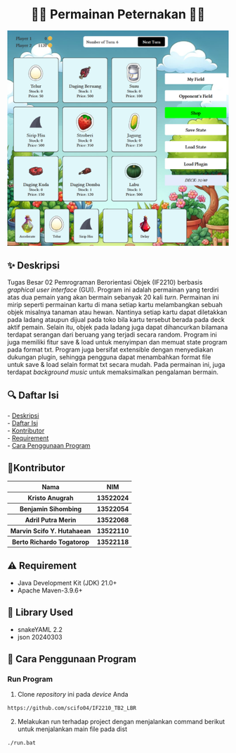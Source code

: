 <h1 align="center">🧑‍🌾 Permainan Peternakan 🧑‍🌾</h1>

<div align="center">
  <img src="/sample1.png"/> <br />
</div>

<h2 id = "description">✨ Deskripsi </h2>

Tugas Besar 02 Pemrograman Berorientasi Objek (IF2210) berbasis _graphical user interface_ (GUI). Program ini adalah permainan yang terdiri atas dua pemain yang akan bermain sebanyak 20 kali _turn_. Permainan ini mirip seperti permainan kartu di mana setiap kartu melambangkan sebuah objek misalnya tanaman atau hewan. Nantinya setiap kartu dapat diletakkan pada ladang ataupun dijual pada toko bila kartu tersebut berada pada deck aktif pemain. Selain itu, objek pada ladang juga dapat dihancurkan bilamana terdapat serangan dari beruang yang terjadi secara random. Program ini juga memiliki fitur save & load untuk menyimpan dan memuat state program pada format txt. Program juga bersifat extensible dengan menyediakan dukungan plugin, sehingga pengguna dapat menambahkan format file untuk save & load selain format txt secara mudah. Pada permainan ini, juga terdapat _background music_ untuk memaksimalkan pengalaman bermain.

<h2 id = "table-of-contents">🔍 Daftar Isi</h2>
- <a href="#description">Deskripsi</a><br/>
- <a href="#table-of-contents">Daftar Isi</a><br/>
- <a href="#contributor">Kontributor</a><br/>
- <a href="#requirement">Requirement</a><br/>
- <a href="#how-to-run">Cara Penggunaan Program</a>


<h2 id = "contributor">🌟Kontributor</h2>
<table>
  <tr>
    <th>Nama</th>
    <th>NIM</th>
  </tr>
  <tr>
    <th>Kristo Anugrah</th>
    <th>13522024</th>
  </tr>
  <tr>
    <th>Benjamin Sihombing</th>
    <th>13522054</th>
  </tr>
  <tr>
    <th>Adril Putra Merin</th>
    <th>13522068</th>
  </tr>
  <tr>
    <th>Marvin Scifo Y. Hutahaean</th>
    <th>13522110</th>
  </tr>
  <tr>
    <th>Berto Richardo Togatorop</th>
    <th>13522118</th>
  </tr>
</table>

<h2 id="requirement">⚠️ Requirement</h2>

- Java Development Kit (JDK) 21.0+
- Apache Maven-3.9.6+

<h2 id="lib">📖 Library Used</h2>

- snakeYAML 2.2
- json 20240303


<h2 id="how-to-run">📘 Cara Penggunaan Program</h2>

### Run Program
1. Clone _repository_ ini pada _device_ Anda
```bash
https://github.com/scifo04/IF2210_TB2_LBR
```
2. Melakukan run terhadap project dengan menjalankan command berikut untuk menjalankan main file pada dist
```
./run.bat
```
